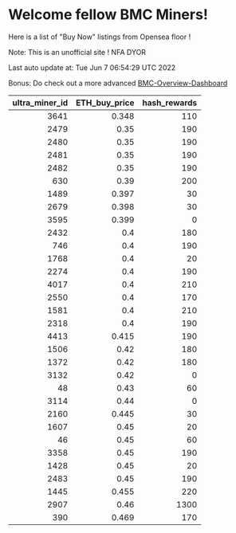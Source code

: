 # Welcome fellow BMC Miners!
Here is a list of "Buy Now" listings from Opensea floor !

Note: This is an unofficial site ! NFA DYOR

Last auto update at: Tue Jun  7 06:54:29 UTC 2022

Bonus: Do check out a more advanced [BMC-Overview-Dashboard](https://dune.com/defifunk/BMC-Overview-Dashboard)


|   ultra_miner_id |   ETH_buy_price |   hash_rewards |
|-----------------:|----------------:|---------------:|
|             3641 |           0.348 |            110 |
|             2479 |           0.35  |            190 |
|             2480 |           0.35  |            190 |
|             2481 |           0.35  |            190 |
|             2482 |           0.35  |            190 |
|              630 |           0.39  |            200 |
|             1489 |           0.397 |             30 |
|             2679 |           0.398 |             30 |
|             3595 |           0.399 |              0 |
|             2432 |           0.4   |            180 |
|              746 |           0.4   |            190 |
|             1768 |           0.4   |             20 |
|             2274 |           0.4   |            190 |
|             4017 |           0.4   |            210 |
|             2550 |           0.4   |            170 |
|             1581 |           0.4   |            210 |
|             2318 |           0.4   |            190 |
|             4413 |           0.415 |            190 |
|             1506 |           0.42  |            180 |
|             1372 |           0.42  |            180 |
|             3132 |           0.42  |              0 |
|               48 |           0.43  |             60 |
|             3114 |           0.44  |              0 |
|             2160 |           0.445 |             30 |
|             1607 |           0.45  |             20 |
|               46 |           0.45  |             60 |
|             3358 |           0.45  |            190 |
|             1428 |           0.45  |             20 |
|             2483 |           0.45  |            190 |
|             1445 |           0.455 |            220 |
|             2907 |           0.46  |           1300 |
|              390 |           0.469 |            170 |